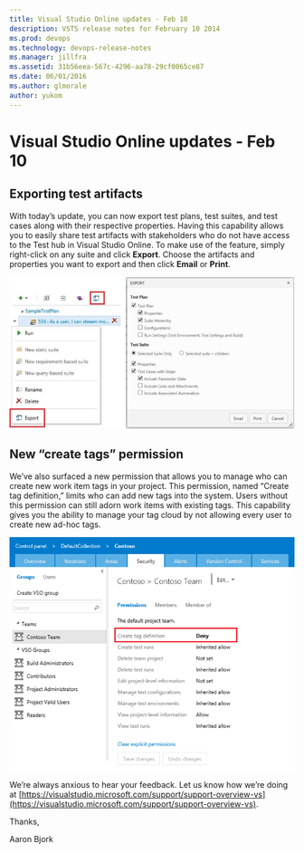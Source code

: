 ```yaml
---
title: Visual Studio Online updates - Feb 10
description: VSTS release notes for February 10 2014
ms.prod: devops
ms.technology: devops-release-notes
ms.manager: jillfra
ms.assetid: 31b56eea-567c-4296-aa78-29cf0065ce87
ms.date: 06/01/2016
ms.author: glmorale
author: yukom
---
```


# Visual Studio Online updates - Feb 10

## Exporting test artifacts

With today’s update, you can now export test plans, test suites, and test cases along with their respective properties. Having this capability allows you to easily share test artifacts with stakeholders who do not have access to the Test hub in Visual Studio Online. To make use of the feature, simply right-click on any suite and click **Export**. Choose the artifacts and properties you want to export and then click **Email** or **Print**.

![Export Test Artifacts](media/2_10_01.png)

## New “create tags” permission

We’ve also surfaced a new permission that allows you to manage who can create new work item tags in your project. This permission, named “Create tag definition,” limits who can add new tags into the system. Users without this permission can still adorn work items with existing tags. This capability gives you the ability to manage your tag cloud by not allowing every user to create new ad-hoc tags.

![Tag Permission](media/2_10_02.png)

We’re always anxious to hear your feedback. Let us know how we’re doing at [https://visualstudio.microsoft.com/support/support-overview-vs](https://visualstudio.microsoft.com/support/support-overview-vs).

Thanks,

Aaron Bjork

